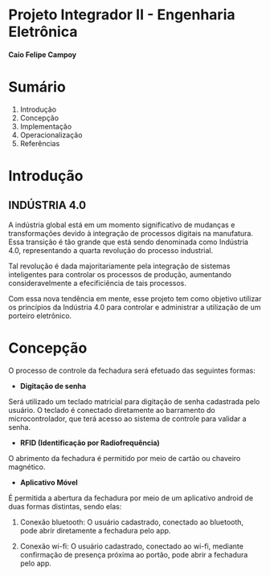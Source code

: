 # Projeto Integrador II - Engenharia Eletrônica
#### Caio Felipe Campoy

# Sumário

1. Introdução
1. Concepção
1. Implementação
1. Operacionalização
1. Referências

# Introdução
## INDÚSTRIA 4.0
A indústria global está em um momento significatívo de mudanças e transformações devido à integração de processos digitais na manufatura.
Essa transição é tão grande que está sendo denominada como Indústria 4.0, representando a quarta revolução do processo industrial.

Tal revolução é dada majoritariamente pela integração de sistemas inteligentes para controlar os processos de produção, aumentando consideravelmente a efecificiência de tais processos.

Com essa nova tendência em mente, esse projeto tem como objetivo utilizar os princípios da Indústria 4.0 para controlar e administrar a utilização de um porteiro eletrônico.

# Concepção

O processo de controle da fechadura será efetuado das seguintes formas:

* **Digitação de senha**

Será utilizado um teclado matricial para digitação de senha cadastrada pelo usuário.
O teclado é conectado diretamente ao barramento do microcontrolador, que terá acesso ao sistema de controle para validar a senha.

* **RFID (Identificação por Radiofrequência)**

O abrimento da fechadura é permitido por meio de cartão ou chaveiro magnético.

* **Aplicativo Móvel**

É permitida a abertura da fechadura por meio de um aplicativo android de duas formas distintas, sendo elas:

1. Conexão bluetooth:
O usuário cadastrado, conectado ao bluetooth, pode abrir diretamente a fechadura pelo app.

1. Conexão wi-fi:
O usuário cadastrado, conectado ao wi-fi, mediante confirmação de presença próxima ao portão, pode abrir a fechadura pelo app.
